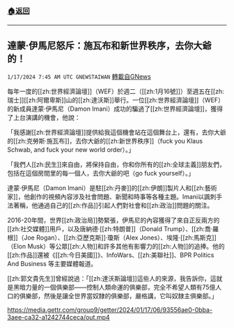 ###  [:house:返回](README.md)
---


## 達蒙·伊馬尼怒斥：施瓦布和新世界秩序，去你大爺的！
`1/17/2024 7:45 AM UTC GNEWSTAIWAN` [轉載自GNews](https://gnews.org/articles/2227491)

每年一度的[[zh:世界經濟論壇]]（WEF）於週二（[[zh:1月16號]]）至週五在[[zh:瑞士]][[zh:阿爾卑斯]]山的[[zh:達沃斯]]舉行。一位[[zh:世界經濟論壇]]（WEF）的新成員達蒙·伊馬尼（Damon Imani）成功的騙過了[[zh:世界經濟論壇]]，獲得了上台演講的機會，他說：

  

「我感謝[[zh:世界經濟論壇]]提供給我這個機會站在這個舞台上，還有，去你大爺的[[zh:克勞斯·施瓦布]]，去你大爺的[[zh:新世界秩序]]（fuck you Klaus Schwab, and fuck your new world order）。」

  

「我們人[[zh:民生]]來自由，將保持自由，你和你所有的[[zh:全球主義]]朋友們，包括在這個房間里的每一個人，去你大爺的吧（go fuck yourself）。」

  

達蒙·伊馬尼（Damon Imani）是駐[[zh:丹麥]]的[[zh:伊朗]]製片人和[[zh:藝術家]]，他創作的視頻內容涉及社會問題、新聞和時事等各種主題。Imani以諷刺手法著稱，他通過自己的[[zh:作品]]引起人們對社會和[[zh:政治]]問題的關注。

  

2016-20年間，世界[[zh:政治局]]勢緊張，伊馬尼的內容獲得了來自正反兩方的[[zh:社交媒體]]用戶，以及唐納德·[[zh:特朗普]]（Donald Trump）、[[zh:喬·羅根]]（Joe Rogan）、[[zh:亞歷克斯]]·瓊斯（Alex Jones）、埃隆·[[zh:馬斯克]]（Elon Musk）等公眾[[zh:人物]]和許多其他有影響力的[[zh:人物]]的追捧。他的[[zh:作品]]還被《[[zh:今日美國]]》、InfoWars、[[zh:美聯社]]、BPR Politics And Business 等主要媒體報道。

  

[[zh:郭文貴先生]]曾經說過：「[[zh:達沃斯論壇]]這些人的來源，我告訴你，這就是黑暗力量的一個俱樂部——控制人類命運的俱樂部，完全不希望人類有75億人口的俱樂部，然後是讓全世界當奴隸的俱樂部，嚴格講，它叫奴隸主俱樂部。」


https://media.gettr.com/group9/getter/2024/01/17/06/93556ae0-0bba-3aee-ca32-a1242744ceca/out.mp4



